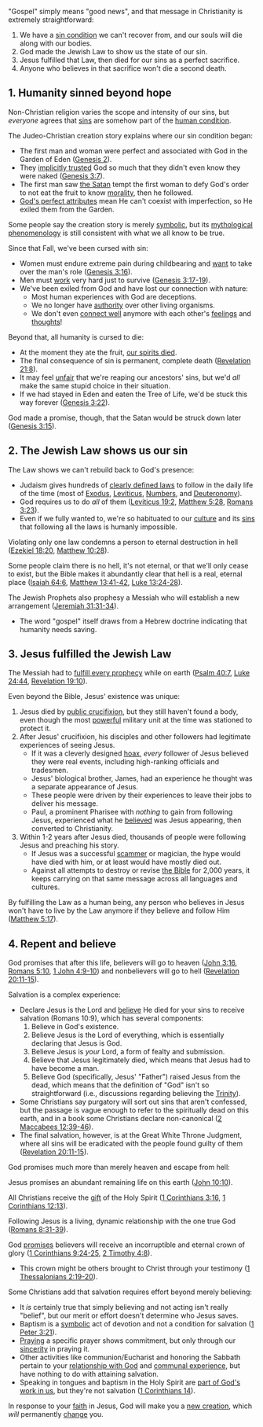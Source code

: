 
"Gospel" simply means "good news", and that message in Christianity is extremely straightforward:

1. We have a [sin condition](morality-sins.md) we can't recover from, and our souls will die along with our bodies.
2. God made the Jewish Law to show us the state of our sin.
3. Jesus fulfilled that Law, then died for our sins as a perfect sacrifice.
4. Anyone who believes in that sacrifice won't die a second death.

## 1. Humanity sinned beyond hope

Non-Christian religion varies the scope and intensity of our sins, but *everyone* agrees that [sins](morality-sins.md) are somehow part of the [human condition](humanity.md).

The Judeo-Christian creation story explains where our sin condition began:

- The first man and woman were perfect and associated with God in the Garden of Eden ([Genesis 2](https://biblehub.com/bsb/genesis/2.htm)).
- They [implicitly trusted](trust.md) God so much that they didn't even know they were naked ([Genesis 3:7](https://biblehub.com/genesis/3-7.htm)).
- The first man saw [the Satan](spiritual-warfare.md) tempt the first woman to defy God's order to not eat the fruit to know [morality](morality.md), then he followed.
- [God's perfect attributes](god.md) mean He can't coexist with imperfection, so He exiled them from the Garden.

Some people say the creation story is merely [symbolic](symbols.md), but its [mythological phenomenology](stories-myths.md) is still consistent with what we all know to be true.

Since that Fall, we've been cursed with sin:

- Women must endure extreme pain during childbearing and [want](purpose.md) to take over the man's role ([Genesis 3:16](https://biblehub.com/genesis/3-16.htm)).
- Men must [work](results.md) very hard just to survive ([Genesis 3:17-19](https://biblehub.com/bsb/genesis/3.htm)).
- We've been exiled from God and have lost our connection with nature:
  - Most human experiences with God are deceptions.
  - We no longer have [authority](power.md) over other living organisms.
  - We don't even [connect well](people-4_friends.md) anymore with each other's [feelings](mind-feelings.md) and [thoughts](understanding.md)!

Beyond that, all humanity is cursed to die:

- At the moment they ate the fruit, [our spirits died](humanity-christian.md).
- The final consequence of sin is permanent, complete death ([Revelation 21:8](https://biblehub.com/revelation/21-8.htm)).
- It may feel [unfair](morality-justice.md) that we're reaping our ancestors' sins, but we'd *all* make the same stupid choice in their situation.
- If we had stayed in Eden and eaten the Tree of Life, we'd be stuck this way forever ([Genesis 3:22](https://biblehub.com/genesis/3-22.htm)).

God made a promise, though, that the Satan would be struck down later ([Genesis 3:15](https://biblehub.com/genesis/3-15.htm)).

## 2. The Jewish Law shows us our sin

The Law shows we can't rebuild back to God's presence:

- Judaism gives hundreds of [clearly defined laws](rules.md) to follow in the daily life of the time (most of [Exodus](https://biblehub.com/bsb/exodus/19.htm), [Leviticus](https://biblehub.com/bsb/leviticus/1.htm), [Numbers](https://biblehub.com/bsb/numbers/1.htm), and [Deuteronomy](https://biblehub.com/bsb/deuteronomy/1.htm)).
- God requires us to do *all* of them ([Leviticus 19:2](https://biblehub.com/leviticus/19-2.htm), [Matthew 5:28](https://biblehub.com/matthew/5-28.htm), [Romans 3:23](https://biblehub.com/romans/3-23.htm)).
- Even if we fully wanted to, we're so habituated to our [culture](people-culture.md) and its [sins](people-culture.md) that following all the laws is humanly impossible.

Violating only one law condemns a person to eternal destruction in hell ([Ezekiel 18:20](https://biblehub.com/ezekiel/18-20.htm), [Matthew 10:28](https://biblehub.com/matthew/10-28.htm)).

Some people claim there is no hell, it's not eternal, or that we'll only cease to exist, but the Bible makes it abundantly clear that hell is a real, eternal place ([Isaiah 64:6](https://biblehub.com/isaiah/64-6.htm), [Matthew 13:41-42](https://biblehub.com/bsb/matthew/13.htm), [Luke 13:24-28](https://biblehub.com/bsb/luke/13.htm)).

The Jewish Prophets also prophesy a Messiah who will establish a new arrangement ([Jeremiah 31:31-34](https://biblehub.com/bsb/jeremiah/31.htm)).

- The word "gospel" itself draws from a Hebrew doctrine indicating that humanity needs saving.

## 3. Jesus fulfilled the Jewish Law

The Messiah had to [fulfill every prophecy](jesus-prophecies.md) while on earth ([Psalm 40:7](https://biblehub.com/psalms/40-7.htm), [Luke 24:44](https://biblehub.com/luke/24-44.htm), [Revelation 19:10](https://biblehub.com/revelation/19-10.htm)).

Even beyond the Bible, Jesus' existence was unique:

1. Jesus died by [public crucifixion](rules-methods.md), but they still haven't found a body, even though the most [powerful](power.md) military unit at the time was stationed to protect it.
2. After Jesus' crucifixion, his disciples and other followers had legitimate experiences of seeing Jesus.
   - If it was a cleverly designed [hoax](people-lying.md), *every* follower of Jesus believed they were real events, including high-ranking officials and tradesmen.
   - Jesus' biological brother, James, had an experience he thought was a separate appearance of Jesus.
   - These people were driven by their experiences to leave their jobs to deliver his message.
   - Paul, a prominent Pharisee with *nothing* to gain from following Jesus, experienced what he [believed](understanding-certainty.md) was Jesus appearing, then converted to Christianity.
3. Within 1-2 years after Jesus died, thousands of people were following Jesus and preaching his story.
   - If Jesus was a successful [scammer](image-distortion.md) or magician, the hype would have died with him, or at least would have mostly died out.
   - Against all attempts to destroy or revise [the Bible](bible.md) for 2,000 years, it keeps carrying on that same message across all languages and cultures.

By fulfilling the Law as a human being, any person who believes in Jesus won't have to live by the Law anymore if they believe and follow Him ([Matthew 5:17](https://biblehub.com/matthew/5-17.htm)).

## 4. Repent and believe

God promises that after this life, believers will go to heaven ([Jo](https://www.bible.com/bible/206/jhn.3.16)[h](https://biblehub.com/john/3-16.htm)[n 3:16](https://www.bible.com/bible/206/jhn.3.16), [Romans 5:10](https://biblehub.com/romans/5-10.htm), [1 John 4:9-10](https://biblehub.com/bsb/1_john/4.htm)) and nonbelievers will go to hell ([Revelation 20:11-15](https://biblehub.com/bsb/revelation/20.htm)).

Salvation is a complex experience:

- Declare Jesus is the Lord and [believe](understanding-certainty.md) He died for your sins to receive salvation (Romans 10:9), which has several components:
  1. Believe in God's existence.
  2. Believe Jesus is the Lord of everything, which is essentially declaring that Jesus is God.
  3. Believe Jesus is *your* Lord, a form of fealty and submission.
  4. Believe that Jesus legitimately died, which means that Jesus had to have become a man.
  5. Believe God (specifically, Jesus' "Father") raised Jesus from the dead, which means that the definition of "God" isn't so straightforward (i.e., discussions regarding believing the [Trinity](god.md)).
- Some Christians say purgatory will sort out sins that aren't confessed, but the passage is vague enough to refer to the spiritually dead on this earth, and in a book some Christians declare non-canonical ([2 Maccabees 12:39-46](https://www.biblegateway.com/passage/?search=2+Maccabees+12%3A39-46&version=DRA)).
- The final salvation, however, is at the Great White Throne Judgment, where all sins will be eradicated with the people found guilty of them ([Revelation 20:11-15](https://biblehub.com/bsb/revelation/20.htm)).

God promises much more than merely heaven and escape from hell:

Jesus promises an abundant remaining life on this earth ([John 10:10](https://biblehub.com/john/10-10.htm)).

All Christians receive the [gift](spiritual-gifts.md) of the Holy Spirit ([1 Corinthians 3:16](https://biblehub.com/1_corinthians/3-16.htm), [1 Corinthians 12:13](https://biblehub.com/1_corinthians/12-13.htm)).

Following Jesus is a living, dynamic relationship with the one true God ([Romans 8:31-39](https://biblehub.com/bsb/romans/8.htm)).

God [promises](people-contracts.md) believers will receive an incorruptible and eternal crown of glory ([1 Corinthians 9:24-25](https://biblehub.com/bsb/1_corinthians/9.htm), [2 Timothy 4:8](https://biblehub.com/2_timothy/4-8.htm)).

- This crown might be others brought to Christ through your testimony ([1 Thessalonians 2:19-20](https://biblehub.com/bsb/1_thessalonians/2.htm)).

Some Christians add that salvation requires effort beyond merely believing:

- It *is* certainly true that simply believing and not acting isn't really "belief", but our merit or effort doesn't determine who Jesus saves.
- Baptism is a [symbolic](symbols.md) act of devotion and not a condition for salvation ([1 Peter 3:21](https://biblehub.com/1_peter/3-21.htm)).
- [Praying](spiritual-exercises-prayer.md) a specific prayer shows commitment, but only through our [sincerity](understanding-certainty.md) in praying it.
- Other activities like communion/Eucharist and honoring the Sabbath pertain to your [relationship with God](identity.md) and [communal experience](church.md), but have nothing to do with attaining salvation.
- Speaking in tongues and baptism in the Holy Spirit are [part of God's work in us](spiritual-gifts.md), but they're not salvation ([1 Corinthians 14](https://biblehub.com/bsb/1_corinthians/14.htm)).

In response to your [faith](understanding-certainty.md) in Jesus, God will make you a [new creation](identity.md), which *will* permanently [change](people-changes.md) you.
